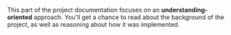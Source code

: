 This part of the project documentation focuses on an
**understanding-oriented** approach. You'll get a
chance to read about the background of the project,
as well as reasoning about how it was implemented.
